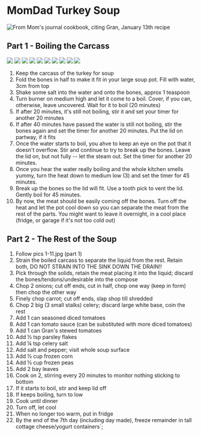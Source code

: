 # MomDad Turkey Soup

![From Mom's journal cookbook, citing Gran, January 13th recipe](journal%20recipe%20book%20entry.jpg)

## Part 1 - Boiling the Carcass

![](1.jpg)
![](2.jpg)
![](3.jpg)
![](4.jpg)
![](5.jpg)
![](6.jpg)
![](7.jpg)
![](8.jpg)
![](9.jpg)
![](10.jpg)

1. Keep the carcass of the turkey for soup
2. Fold the bones in half to make it fit in your large soup pot. Fill with water, 3cm from top
3. Shake some salt into the water and onto the bones, approx 1 teaspoon
4. Turn burner on medium high and let it come to a boil. Cover, if you can, otherwise, leave uncovered. Wait for it to boil (20 minutes)
5. If after 20 minutes, it's still not boiling, stir it and set your timer for another 20 minutes
6. If after 40 minutes have passed the water is still not boiling, stir the bones again and set the timer for another 20 minutes. Put the lid on partway, if it fits
7. Once the water starts to boil, you ahve to keep an eye on the pot that it doesn't overflow. Stir and continue to try to break up the bones. Leave the lid on, but not fully -- let the steam out. Set the timer for another 20 minutes.
8. Once you hear the water really boiling and the whole kitchen smells yummy, turn the heat down to medium low (3) and set the timer for 45 minutes.
9. Break up the bones so the lid will fit. Use a tooth pick to vent the lid. Gently boil for 45 minutes.
10. By now, the meat should be easily coming off the bones. Turn off the heat and let the pot cool down so you can separate the meat from the rest of the parts. You might want to leave it overnight, in a cool place (fridge, or garage if it's not too cold out)

## Part 2 - The Rest of the Soup

1. Follow pics 1-11.jpg (part 1)
2. Strain the boiled carcass to separate the liquid from the rest. Retain both, DO NOT STRAIN INTO THE SINK DOWN THE DRAIN!!
3. Pick through the solids, retain the meat placing it into the liquid; discard the bones/tendons/undesirable into the compose
4. Chop 2 onions; cut off ends, cut in half, chop one way (keep in form) then chop the other way
5. Finely chop carrot; cut off ends, slap shop till shredded
6. Chop 2 big (3 small stalks) celery; discard large white base, coin the rest
7. Add 1 can seasoned diced tomatoes
8. Add 1 can tomato sauce (can be substituted with more diced tomatoes)
9. Add 1 can Gran's stewed tomatoes
10. Add ½ tsp parsley flakes
11. Add ¼ tsp celery salt
12. Add salt and pepper; visit whole soup surface
13. Add ½ cup frozen corn
14. Add ½ cup frozen peas
15. Add 2 bay leaves
16. Cook on 2, stirring every 20 minutes to monitor nothing sticking to bottom
17. If it starts to boil, stir and keep lid off
18. If keeps boiling, turn to low
19. Cook until dinner
20. Turn off, let cool
21. When no longer too warm, put in fridge
22. By the end of the 7th day (including day made), freeze remainder in tall cottage cheese/yogurt containers`;
